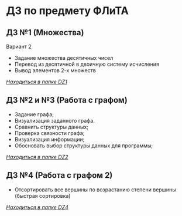 # ДЗ по предмету ФЛиТА

ДЗ №1 (Множества)
---
Вариант 2
- Задание множества десятичных чисел
- Перевод из десятичной в двоичную систему исчисления
- Вывод элементов 2-х множеств

*[Находиться в папке DZ1](./DZ1/)*

ДЗ №2 и №3 (Работа с графом)
---
- Задание графа;
- Визуализация заданного графа.
- Сравнить структуры данных;
- Проверка связности графа;
- Визуализация информации;
- Обосновать выбор структуры данных для программы;

*[Находиться в папке DZ2](./DZ2/)*

ДЗ №4 (Работа с графом 2)
---
- Отсортировать все вершины по возрастанию степени вершины (быстрая сортировка)

*[Находиться в папке DZ4](./DZ4/)*
